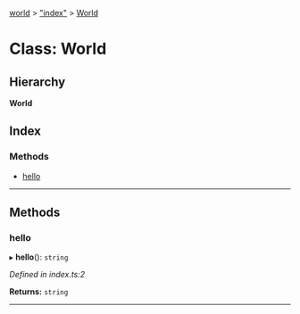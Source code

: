 [world](../README.md) > ["index"](../modules/_index_.md) > [World](../classes/_index_.world.md)

# Class: World

## Hierarchy

**World**

## Index

### Methods

* [hello](_index_.world.md#hello)

---

## Methods

<a id="hello"></a>

###  hello

▸ **hello**(): `string`

*Defined in index.ts:2*

**Returns:** `string`

___

